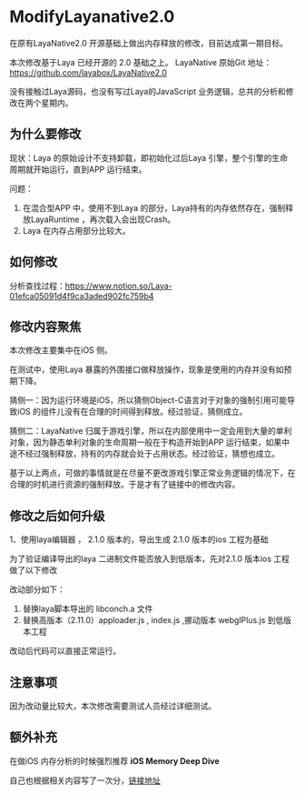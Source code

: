 # ModifyLayanative2.0
在原有LayaNative2.0 开源基础上做出内存释放的修改，目前达成第一期目标。

本次修改基于Laya 已经开源的 2.0 基础之上。 LayaNative 原始Git 地址：https://github.com/layabox/LayaNative2.0

没有接触过Laya源码，也没有写过Laya的JavaScript 业务逻辑，总共的分析和修改在两个星期内。

## 为什么要修改

现状：Laya 的原始设计不支持卸载，即初始化过后Laya 引擎，整个引擎的生命周期就开始运行，直到APP 运行结束。

问题：

1. 在混合型APP 中，使用不到Laya 的部分，Laya持有的内存依然存在，强制释放LayaRuntime ，再次载入会出现Crash。
2. Laya 在内存占用部分比较大。

## 如何修改

分析查找过程：https://www.notion.so/Laya-01efca05091d4f9ca3aded902fc759b4

## 修改内容聚焦

本次修改主要集中在iOS 侧。

在测试中，使用Laya 暴露的外围接口做释放操作，现象是使用的内存并没有如预期下降。

猜侧一：因为运行环境是iOS，所以猜侧Object-C语言对于对象的强制引用可能导致iOS 的组件儿没有在合理的时间得到释放。经过验证，猜侧成立。

猜侧二：LayaNative 归属于游戏引擎，所以在内部使用中一定会用到大量的单利对象，因为静态单利对象的生命周期一般在于构造开始到APP 运行结束，如果中途不经过强制释放，持有的内存就会处于占用状态。经过验证，猜想也成立。

基于以上两点，可做的事情就是在尽量不更改游戏引擎正常业务逻辑的情况下，在合理的时机进行资源的强制释放。于是才有了链接中的修改内容。

## 修改之后如何升级

1、使用laya编辑器 ， 2.1.0 版本的，导出生成 2.1.0 版本的ios 工程为基础

为了验证编译导出的laya 二进制文件能否放入到低版本，先对2.1.0 版本ios 工程做了以下修改

改动部分如下：

1. 替换laya脚本导出的 libconch.a 文件
2. 替换高版本（2.11.0）apploader.js , index.js ,挪动版本 webglPlus.js 到低版本工程

改动后代码可以直接正常运行。

## 注意事项

因为改动量比较大，本次修改需要测试人员经过详细测试。

## 额外补充

在做iOS 内存分析的时候强烈推荐 **iOS Memory Deep Dive**

自己也根据相关内容写了一次分，[链接地址](https://waitingchange.github.io/2021/06/18/iOS-%E5%86%85%E5%AD%98%E5%88%86%E6%9E%90/)
